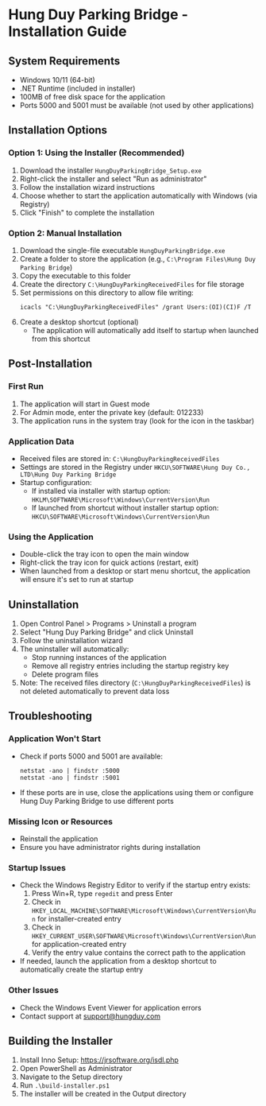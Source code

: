 # Hung Duy Parking Bridge - Installation Guide

## System Requirements
- Windows 10/11 (64-bit)
- .NET Runtime (included in installer)
- 100MB of free disk space for the application
- Ports 5000 and 5001 must be available (not used by other applications)

## Installation Options

### Option 1: Using the Installer (Recommended)
1. Download the installer `HungDuyParkingBridge_Setup.exe`
2. Right-click the installer and select "Run as administrator"
3. Follow the installation wizard instructions
4. Choose whether to start the application automatically with Windows (via Registry)
5. Click "Finish" to complete the installation

### Option 2: Manual Installation
1. Download the single-file executable `HungDuyParkingBridge.exe`
2. Create a folder to store the application (e.g., `C:\Program Files\Hung Duy Parking Bridge`)
3. Copy the executable to this folder
4. Create the directory `C:\HungDuyParkingReceivedFiles` for file storage
5. Set permissions on this directory to allow file writing:
   ```
   icacls "C:\HungDuyParkingReceivedFiles" /grant Users:(OI)(CI)F /T
   ```
6. Create a desktop shortcut (optional)
   - The application will automatically add itself to startup when launched from this shortcut

## Post-Installation

### First Run
1. The application will start in Guest mode
2. For Admin mode, enter the private key (default: 012233)
3. The application runs in the system tray (look for the icon in the taskbar)

### Application Data
- Received files are stored in: `C:\HungDuyParkingReceivedFiles`
- Settings are stored in the Registry under `HKCU\SOFTWARE\Hung Duy Co., LTD\Hung Duy Parking Bridge`
- Startup configuration:
  - If installed via installer with startup option: `HKLM\SOFTWARE\Microsoft\Windows\CurrentVersion\Run`
  - If launched from shortcut without installer startup option: `HKCU\SOFTWARE\Microsoft\Windows\CurrentVersion\Run`

### Using the Application
- Double-click the tray icon to open the main window
- Right-click the tray icon for quick actions (restart, exit)
- When launched from a desktop or start menu shortcut, the application will ensure it's set to run at startup

## Uninstallation
1. Open Control Panel > Programs > Uninstall a program
2. Select "Hung Duy Parking Bridge" and click Uninstall
3. Follow the uninstallation wizard
4. The uninstaller will automatically:
   - Stop running instances of the application
   - Remove all registry entries including the startup registry key
   - Delete program files
5. Note: The received files directory (`C:\HungDuyParkingReceivedFiles`) is not deleted automatically to prevent data loss

## Troubleshooting

### Application Won't Start
- Check if ports 5000 and 5001 are available:
  ```
  netstat -ano | findstr :5000
  netstat -ano | findstr :5001
  ```
- If these ports are in use, close the applications using them or configure Hung Duy Parking Bridge to use different ports

### Missing Icon or Resources
- Reinstall the application
- Ensure you have administrator rights during installation

### Startup Issues
- Check the Windows Registry Editor to verify if the startup entry exists:
  1. Press Win+R, type `regedit` and press Enter
  2. Check in `HKEY_LOCAL_MACHINE\SOFTWARE\Microsoft\Windows\CurrentVersion\Run` for installer-created entry
  3. Check in `HKEY_CURRENT_USER\SOFTWARE\Microsoft\Windows\CurrentVersion\Run` for application-created entry
  4. Verify the entry value contains the correct path to the application
- If needed, launch the application from a desktop shortcut to automatically create the startup entry

### Other Issues
- Check the Windows Event Viewer for application errors
- Contact support at support@hungduy.com

## Building the Installer
1. Install Inno Setup: https://jrsoftware.org/isdl.php
2. Open PowerShell as Administrator
3. Navigate to the Setup directory
4. Run `.\build-installer.ps1`
5. The installer will be created in the Output directory